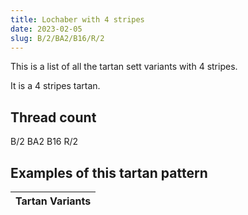 ```yaml
---
title: Lochaber with 4 stripes
date: 2023-02-05
slug: B/2/BA2/B16/R/2
---
```

This is a list of all the tartan sett variants with 4 stripes.

It is a 4 stripes tartan.


## Thread count
B/2 BA2 B16 R/2

## Examples of this tartan pattern

| Tartan Variants |
|---------------|
